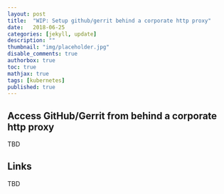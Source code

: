 ```yaml
---
layout: post
title:  "WIP: Setup github/gerrit behind a corporate http proxy"
date:   2018-06-25
categories: [jekyll, update]
description: ""
thumbnail: "img/placeholder.jpg"
disable_comments: true
authorbox: true
toc: true
mathjax: true
tags: [kubernetes]
published: true
---
```

## Access GitHub/Gerrit from behind a corporate http proxy

TBD

## Links

TBD


